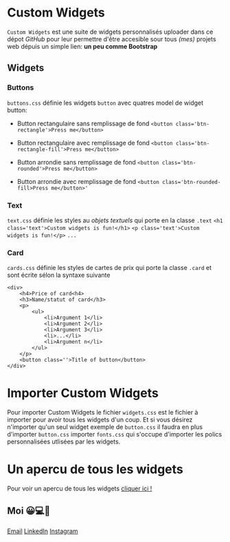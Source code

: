 # Custom Widgets
`Custom Widgets` est une suite de widgets personnalisés uploader dans ce dépot _GitHub_ pour leur permettre d'être accesible sour tous _(mes)_ projets web dépuis un simple lien: __un peu comme Bootstrap__

## Widgets
### Buttons
`buttons.css` définie les widgets `button` avec quatres model de widget button:
* Button rectangulaire sans remplissage de fond
`<button class='btn-rectangle'>Press me</button>`

* Button rectangulaire avec remplissage de fond
`<button class='btn-rectangle-fill'>Press me</button>`

* Button arrondie sans remplissage de fond
`<button class='btn-rounded'>Press me</button>`

* Button arrondie avec remplissage de fond
`<button class='btn-rounded-fill>Press me</button>'`

### Text
`text.css` définie les styles au _objets textuels_ qui porte en la classe `.text`
`<h1 class='text'>Custom widgets is fun!</h1>`
`<p class='text'>Custom widgets is fun!</p>`
`...`

### Card
`cards.css` définie les styles de cartes de prix qui porte la classe `.card` et sont écrite sélon la syntaxe suivante

```
<div>
    <h4>Price of card<h4>
    <h3>Name/statut of card</h3>
    <p>
        <ul>
            <li>Argument 1</li>
            <li>Argument 2</li>
            <li>Argument 3</li>
            <li>...</li>
            <li>Argument n</li>
        </ul>
    </p>
    <button class=''>Title of button</button>
</div>
```

# Importer Custom Widgets
Pour importer Custom Widgets le fichier `widgets.css` est le fichier à importer pour avoir tous les widgets d'un coup.
Et si vous désirez n'importer qu'un seul widget exemple de `button.css` il faudra en plus d'importer `button.css` importer `fonts.css` qui s'occupe d'importer les polics personnalisées utlisées par les widgets.

# Un apercu de tous les widgets
Pour voir un apercu de tous les widgets [cliquer ici !](#)

## Moi 😀💻📠
[Email](#) 
[LinkedIn](#)
[Instagram](#)

